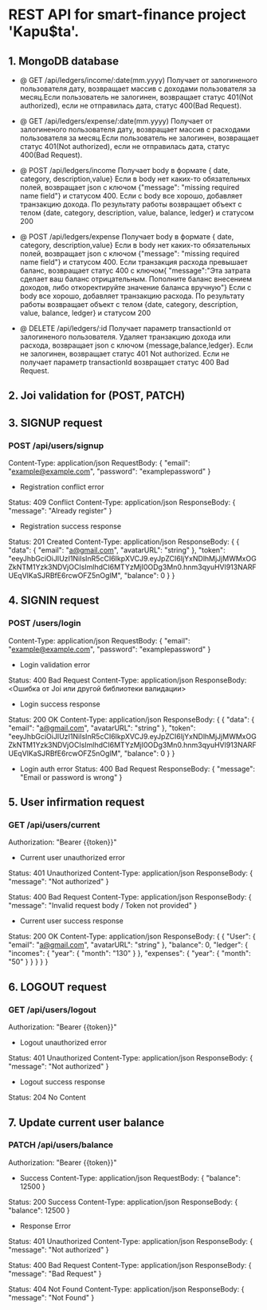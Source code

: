 # REST API for smart-finance project 'Kapu$ta'.

## 1. MongoDB database

- @ GET /api/ledgers/income/:date(mm.yyyy) Получает от залогиненого пользователя дату, 
  возвращает массив с доходами пользователя за месяц.Если пользователь не залогинен, 
  возвращает статус 401(Not authorized), если не отправилась дата, статус 400(Bad Request).

- @ GET /api/ledgers/expense/:date(mm.yyyy)  Получает от залогиненого пользователя дату, 
  возвращает массив с расходами пользователя за месяц.Если пользователь не залогинен, 
  возвращает статус 401(Not authorized), если не отправилась дата, статус 400(Bad Request).

- @ POST /api/ledgers/income Получает body в формате { date, category, description,value} 
  Если в body нет каких-то обязательных полей, возвращает json с ключом {"message":
  "missing required name field"} и статусом 400. Если с body все хорошо,
  добавляет транзакцию дохода. По результату
  работы возвращает объект с телом {date, category, description, value, balance, ledger} и
  статусом 200

- @ POST /api/ledgers/expense Получает body в формате { date, category, description,value} 
  Если в body нет каких-то обязательных полей, возвращает json с ключом {"message":
  "missing required name field"} и статусом 400. Если транзакция расхода превышает баланс, 
  возвращает статус 400 с ключом{ "message":"Эта затрата сделает ваш баланс отрицательным. 
  Пополните баланс внесением доходов, либо откоректируйте значение баланса вручную"} 
  Если с body все хорошо, добавляет транзакцию расхода. По результату
  работы возвращает объект с телом {date, category, description, value, balance, ledger} и
  статусом 200

- @ DELETE /api/ledgers/:id Получает параметр transactionId от залогиненого пользователя.
  Удаляет транзакцию дохода или расхода, возвращает json с ключом {message,balance,ledger}.
  Если не залогинен, возвращает статус 401 Not authorized. Если не получает параметр transactionId
  возвращает статус 400 Bad Request.

## 2. Joi validation for (POST, PATCH)

## 3. SIGNUP request

### POST /api/users/signup

Content-Type: application/json RequestBody: { "email": "example@example.com",
"password": "examplepassword" }

- Registration conflict error

Status: 409 Conflict Content-Type: application/json ResponseBody: { "message":
"Already register" }

- Registration success response

Status: 201 Created Content-Type: application/json ResponseBody: { { "data": {
"email": "a@gmail.com", "avatarURL": "string" }, "token":
"eeyJhbGciOiJIUzI1NiIsInR5cCI6IkpXVCJ9.eyJpZCI6IjYxNDlhMjJjMWMxOGZkNTM1Yzk3NDVjOCIsImlhdCI6MTYzMjI0ODg3Mn0.hnm3qyuHVl913NARFUEqVlKaSJRBfE6rcwOFZ5nOglM",
"balance": 0 } }

## 4. SIGNIN request

### POST /users/login

Content-Type: application/json RequestBody: { "email": "example@example.com",
"password": "examplepassword" }

- Login validation error

Status: 400 Bad Request Content-Type: application/json ResponseBody: <Ошибка от
Joi или другой библиотеки валидации>

- Login success response

Status: 200 OK Content-Type: application/json ResponseBody: { { "data": {
"email": "a@gmail.com", "avatarURL": "string" }, "token":
"eeyJhbGciOiJIUzI1NiIsInR5cCI6IkpXVCJ9.eyJpZCI6IjYxNDlhMjJjMWMxOGZkNTM1Yzk3NDVjOCIsImlhdCI6MTYzMjI0ODg3Mn0.hnm3qyuHVl913NARFUEqVlKaSJRBfE6rcwOFZ5nOglM",
"balance": 0 } }

- Login auth error Status: 400 Bad Request ResponseBody: { "message": "Email or
  password is wrong" }

## 5. User infirmation request

### GET /api/users/current

Authorization: "Bearer {{token}}"

- Current user unauthorized error

Status: 401 Unauthorized Content-Type: application/json ResponseBody: {
"message": "Not authorized" }

Status: 400 Bad Request Content-Type: application/json ResponseBody: {
"message": "Invalid request body / Token not provided" }

- Current user success response

Status: 200 OK Content-Type: application/json ResponseBody: { { "User": {
"email": "a@gmail.com", "avatarURL": "string" }, "balance": 0, "ledger": {
"incomes": { "year": { "month": "130" } }, "expenses": { "year": { "month": "50"
} } } } }

## 6. LOGOUT request

### GET /api/users/logout

Authorization: "Bearer {{token}}"

- Logout unauthorized error

Status: 401 Unauthorized Content-Type: application/json ResponseBody: {
"message": "Not authorized" }

- Logout success response

Status: 204 No Content

## 7. Update current user balance

### PATCH /api/users/balance

Authorization: "Bearer {{token}}"

- Success Content-Type: application/json RequestBody: { "balance": 12500 }

Status: 200 Success Content-Type: application/json ResponseBody: { "balance":
12500 }

- Response Error

Status: 401 Unauthorized Content-Type: application/json ResponseBody: {
"message": "Not authorized" }

Status: 400 Bad Request Content-Type: application/json ResponseBody: {
"message": "Bad Request" }

Status: 404 Not Found Content-Type: application/json ResponseBody: { "message":
"Not Found" }
